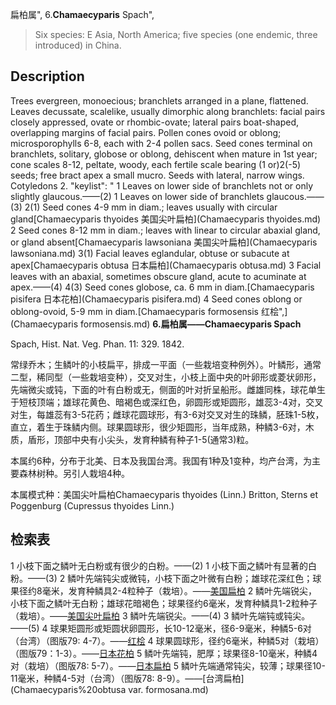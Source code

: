 扁柏属",
6.**Chamaecyparis** Spach",

> Six species: E Asia, North America; five species (one endemic, three introduced) in China.

## Description
Trees evergreen, monoecious; branchlets arranged in a plane, flattened. Leaves decussate, scalelike, usually dimorphic along branchlets: facial pairs closely appressed, ovate or rhombic-ovate; lateral pairs boat-shaped, overlapping margins of facial pairs. Pollen cones ovoid or oblong; microsporophylls 6-8, each with 2-4 pollen sacs. Seed cones terminal on branchlets, solitary, globose or oblong, dehiscent when mature in 1st year; cone scales 8-12, peltate, woody, each fertile scale bearing (1 or)2(-5) seeds; free bract apex a small mucro. Seeds with lateral, narrow wings. Cotyledons 2.
  "keylist": "
1 Leaves on lower side of branchlets not or only slightly glaucous.——(2)
1 Leaves on lower side of branchlets glaucous.——(3)
2(1) Seed cones 4-9 mm in diam.; leaves usually with circular gland[Chamaecyparis thyoides 美国尖叶扁柏](Chamaecyparis thyoides.md)
2 Seed cones 8-12 mm in diam.; leaves with linear to circular abaxial gland, or gland absent[Chamaecyparis lawsoniana 美国尖叶扁柏](Chamaecyparis lawsoniana.md)
3(1) Facial leaves eglandular, obtuse or subacute at apex[Chamaecyparis obtusa 日本扁柏](Chamaecyparis obtusa.md)
3 Facial leaves with an abaxial, sometimes obscure gland, acute to acuminate at apex.——(4)
4(3) Seed cones globose, ca. 6 mm in diam.[Chamaecyparis pisifera 日本花柏](Chamaecyparis pisifera.md)
4 Seed cones oblong or oblong-ovoid, 5-9 mm in diam.[Chamaecyparis formosensis 红桧",](Chamaecyparis formosensis.md)
**6.扁柏属——Chamaecyparis Spach**

Spach, Hist. Nat. Veg. Phan. 11: 329. 1842.

常绿乔木；生鳞叶的小枝扁平，排成一平面（一些栽培变种例外）。叶鳞形，通常二型，稀同型（一些栽培变种），交叉对生，小枝上面中央的叶卵形或菱状卵形，先端微尖或钝，下面的叶有白粉或无，侧面的叶对折呈船形。雌雄同株，球花单生于短枝顶端；雄球花黄色、暗褐色或深红色，卵圆形或矩圆形，雄蕊3-4对，交叉对生，每雄蕊有3-5花药；雌球花圆球形，有3-6对交叉对生的珠鳞，胚珠1-5枚，直立，着生于珠鳞内侧。球果圆球形，很少矩圆形，当年成熟，种鳞3-6对，木质，盾形，顶部中央有小尖头，发育种鳞有种子1-5(通常3)粒。

本属约6种，分布于北美、日本及我国台湾。我国有1种及1变种，均产台湾，为主要森林树种。另引人栽培4种。

本属模式种：美国尖叶扁柏Chamaecyparis thyoides (Linn.) Britton, Sterns et Poggenburg (Cupressus thyoides Linn.)

## 检索表

1 小枝下面之鳞叶无白粉或有很少的白粉。——(2)
1 小枝下面之鳞叶有显著的白粉。——(3)
2 鳞叶先端钝尖或微钝，小枝下面之叶微有白粉；雄球花深红色；球果径约8毫米，发育种鳞具2-4粒种子（栽培）。——[美国扁柏](Chamaecyparis%20lawsoniana.md)
2 鳞叶先端锐尖，小枝下面之鳞叶无白粉；雄球花暗褐色；球果径约6毫米，发育种鳞具1-2粒种子（栽培）。——[美国尖叶扁柏](Chamaecyparis%20thyoides.md)
3 鳞叶先端锐尖。——(4)
3 鳞叶先端钝或钝尖。——(5)
4 球果矩圆形或矩圆状卵圆形，长10-12毫米，径6-9毫米，种鳞5-6对（台湾）（图版79: 4-7）。——[红桧](Chamaecyparis%20formosensis.md)
4 球果圆球形，径约6毫米，种鳞5对（栽培）（图版79：1-3）。——[日本花柏](Chamaecyparis%20pisifera.md)
5 鳞叶先端钝，肥厚；球果径8-10毫米，种鳞4对（栽培）（图版78: 5-7）。——[日本扁柏](Chamaecyparis%20obtusa.md)
5 鳞叶先端通常钝尖，较薄；球果径10-11毫米，种鳞4-5对（台湾）（图版78: 8-9）。——[台湾扁柏](Chamaecyparis%20obtusa var. formosana.md)
